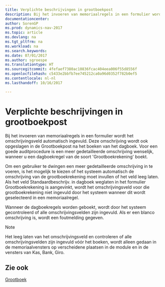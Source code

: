 ```yaml
---
title: Verplichte beschrijvingen in grootboekpost
description: Bij het invoeren van memoriaalregels in een formulier wordt het omschrijvingsveld automatisch ingevuld. Deze omschrijving wordt ook opgeslagen in de Grootboekpost na het boeken van het dagboek. Voor een goede auditprocedure is een meer gedetailleerde omschrijving wenselijk, wanneer u een dagboekregel van de soort 'Grootboekrekening' boekt.
documentationcenter: 
author: SorenGP
ms.prod: dynamics-nav-2017
ms.topic: article
ms.devlang: na
ms.tgt_pltfrm: na
ms.workload: na
ms.search.keywords: 
ms.date: 07/01/2017
ms.author: sgroespe
ms.translationtype: HT
ms.sourcegitcommit: 4fefaef7380ac10836fcac404eea006f55d8556f
ms.openlocfilehash: c5433e2bbfb7ee745212ca0a96d0352f782b0ef5
ms.contentlocale: nl-nl
ms.lasthandoff: 10/16/2017

---
```

# <a name="required-descriptions-in-g-l-entry"></a>Verplichte beschrijvingen in grootboekpost
Bij het invoeren van memoriaalregels in een formulier wordt het omschrijvingsveld automatisch ingevuld. Deze omschrijving wordt ook opgeslagen in de Grootboekpost na het boeken van het dagboek. Voor een goede auditprocedure is een meer gedetailleerde omschrijving wenselijk, wanneer u een dagboekregel van de soort 'Grootboekrekening' boekt.  
  
 Om een gebruiker te dwingen een meer gedetailleerde omschrijving in te voeren, is het mogelijk te kiezen of het systeem automatisch de omschrijving van de grootboekrekening moet invullen of het veld leeg laten. Als het veld Standaardbeschrijv. in dagboek weglaten in het formulier Grootboekrekening is aangevinkt, wordt het omschrijvingsveld voor die grootboekrekening niet ingevuld door het systeem wanneer dit wordt geselecteerd in een memoriaalregel.  
  
 Wanneer de dagboekregels worden geboekt, wordt door het systeem gecontroleerd of alle omschrijvingsvelden zijn ingevuld. Als er een blanco omschrijving is, wordt een foutmelding gegeven.  
  
> [!NOTE]  
>  Het leeg laten van het omschrijvingsveld en controleren of alle omschrijvingsvelden zijn ingevuld vóór het boeken, wordt alleen gedaan in de memoriaalvensters op verscheidene plaatsen in de module en in de vensters van Kas, Bank, Giro.  
  
## <a name="see-also"></a>Zie ook  
 [Grootboek](general-ledger.md)

